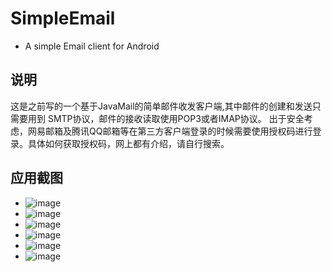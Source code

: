 # SimpleEmail
* A simple Email client for Android
## 说明
这是之前写的一个基于JavaMail的简单邮件收发客户端,其中邮件的创建和发送只需要用到 SMTP协议，邮件的接收读取使用POP3或者IMAP协议。
出于安全考虑，网易邮箱及腾讯QQ邮箱等在第三方客户端登录的时候需要使用授权码进行登录。具体如何获取授权码，网上都有介绍，请自行搜索。
## 应用截图
* ![image]( https://github.com/WebberCao/SimpleEmail/blob/master/app/src/main/assets/image1.png )
* ![image]( https://github.com/WebberCao/SimpleEmail/blob/master/app/src/main/assets/image2.png )
* ![image]( https://github.com/WebberCao/SimpleEmail/blob/master/app/src/main/assets/image3.png )
* ![image]( https://github.com/WebberCao/SimpleEmail/blob/master/app/src/main/assets/image4.png )
* ![image]( https://github.com/WebberCao/SimpleEmail/blob/master/app/src/main/assets/image5.png )
* ![image]( https://github.com/WebberCao/SimpleEmail/blob/master/app/src/main/assets/image6.png )